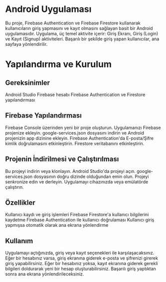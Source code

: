 # Android Uygulaması
Bu proje, Firebase Authentication ve Firebase Firestore kullanarak kullanıcıların giriş yapmasını ve kayıt olmasını sağlayan basit bir Android uygulamasıdır. 
Uygulama, üç temel aktivite içerir: Giriş Ekranı, Giriş (Login) ve Kayıt (Signup) aktiviteleri. Başarılı bir şekilde giriş yapan kullanıcılar, ana sayfaya yönlendirilir.

# Yapılandırma ve Kurulum

## Gereksinimler
Android Studio
Firebase hesabı
Firebase Authentication ve Firestore yapılandırması

## Firebase Yapılandırması

Firebase Console üzerinden yeni bir proje oluşturun.
Uygulamanızı Firebase projenize ekleyin. google-services.json dosyasını indirin ve Android projenizin app dizinine ekleyin.
Firebase Authentication'da E-posta/Şifre kimlik doğrulamasını etkinleştirin.
Firestore veritabanını etkinleştirin.

## Projenin İndirilmesi ve Çalıştırılması
Bu projeyi indirin veya klonlayın.
Android Studio'da projeyi açın.
google-services.json dosyasının doğru dizinde olduğundan emin olun.
Projeyi senkronize edin ve derleyin.
Uygulamayı cihazınızda veya emülatörde çalıştırın.

## Özellikler
Kullanıcı kaydı ve giriş işlemleri
Firebase Firestore'a kullanıcı bilgilerini kaydetme
Firebase Authentication ile kullanıcı doğrulaması
Kullanıcı giriş yapmışsa otomatik olarak ana ekrana yönlendirme

## Kullanım
Uygulamayı açtığınızda, giriş veya kayıt seçenekleri ile karşılaşacaksınız.
Eğer bir hesabınız varsa, giriş ekranına giderek e-posta ve şifrenizi girerek giriş yapabilirsiniz.
Eğer bir hesabınız yoksa, kayıt ekranına giderek gerekli bilgileri doldurarak yeni bir hesap oluşturabilirsiniz.
Başarılı giriş yaptıktan sonra ana ekrana yönlendirileceksiniz.

